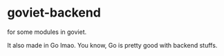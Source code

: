 
# goviet-backend

for some modules in goviet.

It also made in Go lmao. You know, Go is pretty good with backend stuffs.